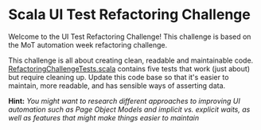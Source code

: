 # Scala UI Test Refactoring Challenge

Welcome to the UI Test Refactoring Challenge!
This challenge is based on the MoT automation week refactoring challenge.

This challenge is all about creating clean, readable and maintainable code. 
[RefactoringChallengeTests.scala](src/test/scala/RefactoringChallengeTests.scala)
contains five tests that work (just about) but require cleaning up. Update this code base
so that it's easier to maintain, more readable, and has sensible ways of asserting
data.


**Hint:** *You might want to research different approaches to improving UI automation such as
Page Object Models and implicit vs. explicit waits, as well as features that might make things
easier to maintain*